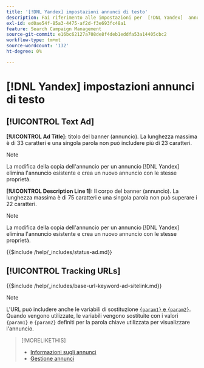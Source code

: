 ```yaml
---
title: '[!DNL Yandex] impostazioni annunci di testo'
description: Fai riferimento alle impostazioni per  [!DNL Yandex]  annunci di testo.
exl-id: ed0ae54f-85a3-4475-af2d-f3e693fc48a1
feature: Search Campaign Management
source-git-commit: e16bc62127a708de8f4deb1eddfa53a14405cbc2
workflow-type: tm+mt
source-wordcount: '132'
ht-degree: 0%

---
```


# [!DNL Yandex] impostazioni annunci di testo

## [!UICONTROL Text Ad]

**[!UICONTROL Ad Title]:** titolo del banner (annuncio). La lunghezza massima è di 33 caratteri e una singola parola non può includere più di 23 caratteri.

>[!NOTE]
>
>La modifica della copia dell&#39;annuncio per un annuncio [!DNL Yandex] elimina l&#39;annuncio esistente e crea un nuovo annuncio con le stesse proprietà.

**[!UICONTROL Description Line 1]:** Il corpo del banner (annuncio). La lunghezza massima è di 75 caratteri e una singola parola non può superare i 22 caratteri.

>[!NOTE]
>
>La modifica della copia dell&#39;annuncio per un annuncio [!DNL Yandex] elimina l&#39;annuncio esistente e crea un nuovo annuncio con le stesse proprietà.

<!-- **[!UICONTROL Status]:** -->

{{$include /help/_includes/status-ad.md}}

## [!UICONTROL Tracking URLs]

<!-- **[!UICONTROL Base URl]:** -->

{{$include /help/_includes/base-url-keyword-ad-sitelink.md}}

>[!NOTE]
>
>L&#39;URL può includere anche le variabili di sostituzione [`{param1}` e `{param2}`](https://yandex.com/support/direct/statistics/url-tags.html). Quando vengono utilizzate, le variabili vengono sostituite con i valori `{param1}` e `{param2}` definiti per la parola chiave utilizzata per visualizzare l&#39;annuncio.

>[!MORELIKETHIS]
>
>* [Informazioni sugli annunci](ad-about.md)
>* [Gestione annunci](ad-manage.md)
